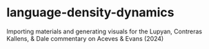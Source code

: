 # language-density-dynamics
Importing materials and generating visuals for the Lupyan, Contreras Kallens, &amp; Dale commentary on Aceves &amp; Evans (2024)
